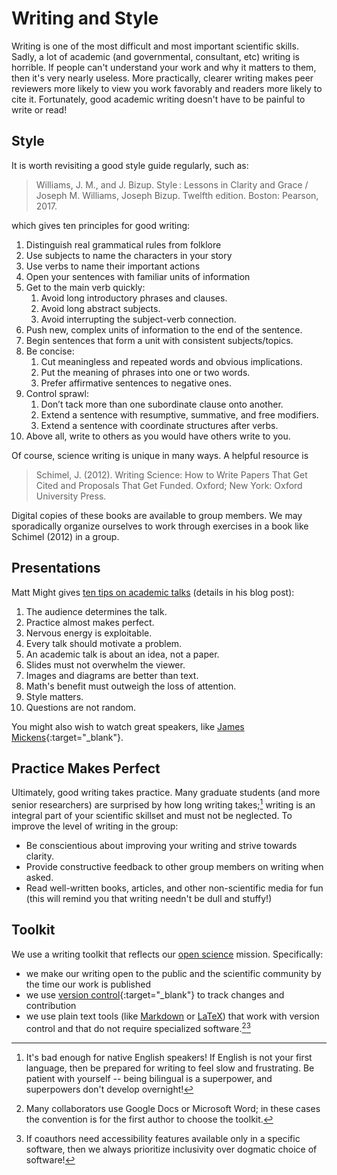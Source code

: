 # Writing and Style

Writing is one of the most difficult and most important scientific skills.
Sadly, a lot of academic (and governmental, consultant, etc) writing is horrible.
If people can't understand your work and why it matters to them, then it's very nearly useless.
More practically, clearer writing makes peer reviewers more likely to view you work favorably and readers more likely to cite it.
Fortunately, good academic writing doesn't have to be painful to write or read!

## Style

It is worth revisiting a good style guide regularly, such as:

> Williams, J. M., and J. Bizup. Style : Lessons in Clarity and Grace / Joseph M. Williams, Joseph Bizup. Twelfth edition. Boston: Pearson, 2017.

which gives ten principles for good writing:

1. Distinguish real grammatical rules from folklore
1. Use subjects to name the characters in your story
1. Use verbs to name their important actions
1. Open your sentences with familiar units of information
1. Get to the main verb quickly:
    1. Avoid long introductory phrases and clauses.
    1. Avoid long abstract subjects.
    1. Avoid interrupting the subject-verb connection.
1. Push new, complex units of information to the end of the sentence.
1. Begin sentences that form a unit with consistent subjects/topics.
1. Be concise:
    1. Cut meaningless and repeated words and obvious implications.
    1. Put the meaning of phrases into one or two words.
    1. Prefer affirmative sentences to negative ones.
1. Control sprawl:
    1. Don’t tack more than one subordinate clause onto another.
    1. Extend a sentence with resumptive, summative, and free modifiers.
    1. Extend a sentence with coordinate structures after verbs.
1. Above all, write to others as you would have others write to you.

Of course, science writing is unique in many ways.
A helpful resource is

> Schimel, J. (2012). Writing Science: How to Write Papers That Get Cited and Proposals That Get Funded. Oxford; New York: Oxford University Press.

Digital copies of these books are available to group members.
We may sporadically organize ourselves to work through exercises in a book like Schimel (2012) in a group.

## Presentations

Matt Might gives [ten tips on academic talks](http://matt.might.net/articles/academic-presentation-tips/) (details in his blog post):

1. The audience determines the talk.
1. Practice almost makes perfect.
1. Nervous energy is exploitable.
1. Every talk should motivate a problem.
1. An academic talk is about an idea, not a paper.
1. Slides must not overwhelm the viewer.
1. Images and diagrams are better than text.
1. Math's benefit must outweigh the loss of attention.
1. Style matters.
1. Questions are not random.

You might also wish to watch great speakers, like [James Mickens](https://www.youtube.com/watch?v=ajGX7odA87k){:target="_blank"}.

## Practice Makes Perfect

Ultimately, good writing takes practice.
Many graduate students (and more senior researchers) are surprised by how long writing takes;[^lang] writing is an integral part of your scientific skillset and must not be neglected.
To improve the level of writing in the group:

* Be conscientious about improving your writing and strive towards clarity.
* Provide constructive feedback to other group members on writing when asked.
* Read well-written books, articles, and other non-scientific media for fun (this will remind you that writing needn't be dull and stuffy!)

[^lang]: It's bad enough for native English speakers! If English is not your first language, then be prepared for writing to feel slow and frustrating. Be patient with yourself -- being bilingual is a superpower, and superpowers don't develop overnight!

## Toolkit

We use a writing toolkit that reflects our [open science](../expectations/open.md) mission.
Specifically:

* we make our writing open to the public and the scientific community by the time our work is published
* we use [version control](../coding/git.md){:target="_blank"} to track changes and contribution
* we use plain text tools (like [Markdown](../coding/markdown/,d) or [LaTeX](../coding/latex.md)) that work with version control and that do not require specialized software.[^dealerschoice][^accessible]

[^dealerschoice]: Many collaborators use Google Docs or Microsoft Word; in these cases the convention is for the first author to choose the toolkit.
[^accessible]: If coauthors need accessibility features available only in a specific software, then we always prioritize inclusivity over dogmatic choice of software!
